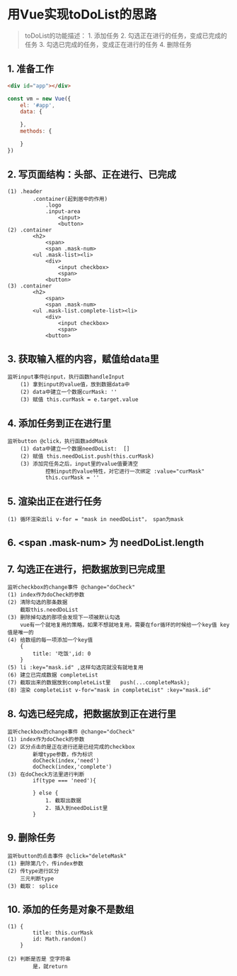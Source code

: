 # 用Vue实现toDoList的思路

> toDoList的功能描述：
    1. 添加任务
    2. 勾选正在进行的任务，变成已完成的任务
    3. 勾选已完成的任务，变成正在进行的任务
    4. 删除任务

## 1. 准备工作

```html
<div id="app"></div>
```

```js
const vm = new Vue({
    el: '#app',
    data: {

    },
    methods: {

    }
})
```

## 2. 写页面结构：头部、正在进行、已完成

    (1) .header  
            .container(起到居中的作用) 
                .logo 
                .input-area
                    <input>
                    <button>
    (2) .container
            <h2>
                <span>
                <span .mask-num>
            <ul .mask-list><li>
                <div>
                    <input checkbox>
                    <span>
                <button>
    (3) .container
            <h2>
                <span>
                <span .mask-num>
            <ul .mask-list.complete-list><li>
                <div>
                    <input checkbox>
                    <span>
                <button>

## 3. 获取输入框的内容，赋值给data里

    监听input事件@input，执行函数handleInput
        (1) 拿到input的value值，放到数据data中
        (2) data中建立一个数据curMask: ''
        (3) 赋值 this.curMask = e.target.value

## 4. 添加任务到正在进行里

    监听button @click，执行函数addMask
        (1) data中建立一个数据needDoList:  []
        (2) 赋值 this.needDoList.push(this.curMask)
        (3) 添加完任务之后，input里的value值要清空
                控制input的value特性，对它进行一次绑定 :value="curMask"
                this.curMask = ''

## 5. 渲染出正在进行任务

    (1) 循环渲染出li v-for = "mask in needDoList"， span为mask

## 6. <span .mask-num> 为 needDoList.length  

## 7. 勾选正在进行，把数据放到已完成里

    监听checkbox的change事件 @change="doCheck" 
    (1) index作为doCheck的参数 
    (2) 清除勾选的那条数据
        截取this.needDoList  
    (3) 删除掉勾选的那项会发现下一项被默认勾选
        vue有一个就地复用的策略，如果不想就地复用，需要在for循环的时候给一个key值 key值是唯一的 
    (4) 给数组的每一项添加一个key值
        {
            title: '吃饭',id: 0
        }
    (5) li :key="mask.id" ,这样勾选完就没有就地复用
    (6) 建立已完成数据 completeList
    (7) 截取出来的数据放到completeList里   push(...completeMask);
    (8) 渲染 completeList v-for="mask in completeList" :key="mask.id"       

## 8. 勾选已经完成，把数据放到正在进行里

    监听checkbox的change事件 @change="doCheck" 
    (1) index作为doCheck的参数
    (2) 区分点击的是正在进行还是已经完成的checkbox
            新增type参数，作为标识
            doCheck(index,'need')
            doCheck(index,'complete')
    (3) 在doCheck方法里进行判断
            if(type === 'need'){

            } else {
                1. 截取出数据
                2. 插入到needDoList里
            }

## 9. 删除任务

    监听button的点击事件 @click="deleteMask"
    (1) 删除第几个，传index参数
    (2) 传type进行区分
        三元判断type
    (3) 截取： splice

## 10. 添加的任务是对象不是数组

    (1) {
            title: this.curMask
            id: Math.random()
        }

    (2) 判断是否是 空字符串
            是，就return


